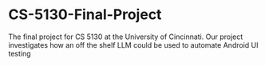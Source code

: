# CS-5130-Final-Project
The final project for CS 5130 at the University of Cincinnati. Our project investigates how an off the shelf LLM could be used to automate Android UI testing
